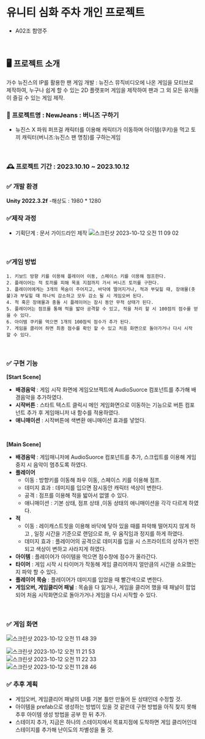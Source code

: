 # 유니티 심화 주차 개인 프로젝트
- A02조 함영주
<br>

## 🖥 프로젝트 소개 
가수 뉴진스의 IP를 활용한 팬 게임 개발 : 뉴진스 뮤직비디오에 나온 게임을 모티브로 제작하여, 누구나 쉽게 할 수 있는 2D 플랫포머 게임을 제작하여 팬과 그 외 모든 유저들이 즐길 수 있는 게임 제작.
<br>


### 🐰 **프로젝트명** : NewJeans : 버니즈 구하기 
- 뉴진스 X 파워 퍼프걸 캐릭터를 이용해 캐릭터가 이동하며 아이템(쿠키)을 먹고 토끼 캐릭터(버니즈:뉴진스 팬 명칭)를 구하는게임 

<br>

### 🕰 **프로젝트 기간** : 2023.10.10 ~ 2023.10.12

### ✅ 개발 환경 
**Unity 2022.3.2f** 
-해상도 :  1980 * 1280
<br>

### ✅제작 과정
- 기획단계 : 문서 가이드라인 제작
 ![스크린샷 2023-10-12 오전 11 09 02](https://github.com/HamYoungjoo/Unity_Project_3-3/assets/141566906/780b1541-4529-454e-b902-4cce31b46113)

<br>

### ✅게임 방법 
```　
1. 키보드 방향 키를 이용해 플레이어 이동, 스페이스 키를 이용해 점프한다.
2. 플레이어는 적 토끼를 피해 목표 지점까지 가서 버니즈 토끼를 구한다.
3. 플레이어에게는 3개의 목숨이 주어지고, 바닥에 떨어지거나, 적과 부딪힐 때, 장애물(촛불)과 부딪힐 때 하나씩 감소하고 모두 감소 될 시 게임오버 된다.
4. 적 혹은 장애물과 충돌 시 플레이어는 잠시 동안 무적 상태가 된다.
5. 플레이어는 점프를 통해 적을 밟아 공격할 수 있고, 적을 처리 할 시 100점의 점수를 얻을 수 있다.
6. 아이템 쿠키를 먹으면 1개의 100점씩 점수가 추가 된다.
7. 게임을 클리어 하면 최종 점수를 확인 할 수 있고 처음 화면으로 돌아가거나 다시 시작 할 수 있다.
```

<br>

### ✅ 구현 기능
**[Start Scene]**
 - **배경음악** : 게임 시작 화면에 게임오브젝트에 AudioSuorce 컴포넌트를 추가해 배경음악을 추가하였다.
 - **시작버튼** : 스타트 텍스트 클릭시 메인 게임화면으로 이동하는 기능으로 버튼 컴포넌트 추가 후 게임매니저 내 함수를 적용하였다. 
 - **애니매이션** : 시작버튼에 색변환 애니매이션 효과를 넣었다.
   
<br>

**[Main Scene]**
 - **배경음악** : 게임매니저에 AudioSuorce 컴포넌트를 추가, 스크립트를 이용해 게임 중지 시 음악이 멈추도록 하였다.
 - **플레이어**<br/>
   - 이동 : 방향키를 이동해 좌우 이동, 스페이스 키를 이용해 점프.
   - 데미지 효과 : 데미지를 입으면 잠시동안 캐릭터 색상이 변한다.
   - 공격 : 점프를 이용해 적을 밟아서 없앨 수 있다.
   - 애니매이션 : 기본 상태, 점프 상태 ,이동 상태의 애니매이션을 각각 다르게 하였다.
- **적**<br/>
  - 이동 : 레이캐스트힛을 이용해 바닥에 닿아 있을 때를 파악해 떨어지지 않게 하고 , 일정 시간을 기준으로 랜덤으로 좌, 우 움직임과 정지를 하게 하였다.
  - 데미지 효과 : 플레이어의 공격으로 데미지를 입을 시 스프라이트의 상하가 반전되고 색상이 변하고 사라지게 하였다.
- **아이템** : 플레이어가 아이템을 먹으면 점수창에 점수가 올라간다.
- **타이머** : 게임 시작 시 타이머가 작동해 게임 클리어까지 얼만큼의 시간을 소요했는지 파악 할 수 있다.
- **플레이어 목숨** : 플레이어가 데미지를 입었을 때 빨간색으로 변한다.
- **게임오버, 게임클리어 패널** : 목숨을 다 잃거나, 게임을 클리어 했을 때 패널이 팝업되어 처음 시작화면으로 돌아가거나 게임을 다시 시작할 수 있다.

<br>

### ✅ 게임 화면 
![스크린샷 2023-10-12 오전 11 48 39](https://github.com/HamYoungjoo/Unity_Project_3-3/assets/141566906/abab5886-54dc-4146-afac-e6db040be62c) <br/>

![스크린샷 2023-10-12 오전 11 21 53](https://github.com/HamYoungjoo/Unity_Project_3-3/assets/141566906/79b09b1b-64b1-4a53-8df4-a8d02fc42059) <br/>
![스크린샷 2023-10-12 오전 11 22 33](https://github.com/HamYoungjoo/Unity_Project_3-3/assets/141566906/bebd9d91-02c5-4e54-af3c-a6b95be59c87) <br/>
![스크린샷 2023-10-12 오전 11 28 46](https://github.com/HamYoungjoo/Unity_Project_3-3/assets/141566906/017d27bb-75f2-4ad1-bfe5-42dccd9d88fb) <br/>


### ✅ 추후 계획
- 게임오버, 게임클리어 패널의 UI를 기본 틀만 만들어 둔 상태인데 수정할 것.
- 아이템을 prefab으로 생성하는 방법이 있을 것 같은데 구현 방법을 아직 찾지 못해 추후 아이템 생성 방법을 공부 한 뒤 추가.
- 스테이지 추가, 지금은 하나의 스테이지에서 목표지점에 도착하면 게임 클리어인데 스테이지를 추가해 난이도의 차별성을 둘 것.

